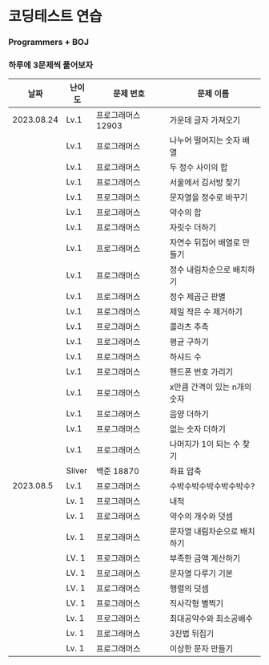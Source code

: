 # 코딩테스트 연습

### Programmers + BOJ

### 하루에 3문제씩 풀어보자

| 날짜 | 난이도 | 문제 번호 | 문제 이름 |
| -- | -- | -- | -- |
|2023.08.24 | Lv.1 | 프로그래머스 12903 | 가운데 글자 가져오기
| | Lv.1 | 프로그래머스 | 나누어 떨어지는 숫자 배열
| | Lv.1 | 프로그래머스 | 두 정수 사이의 합
| | Lv.1 | 프로그래머스 | 서울에서 김서방 찾기
| | Lv.1 | 프로그래머스 | 문자열을 정수로 바꾸기
| | Lv.1 | 프로그래머스 | 약수의 합
| | Lv.1 | 프로그래머스 | 자릿수 더하기
| | Lv.1 | 프로그래머스 | 자연수 뒤집어 배열로 만들기
| | Lv.1 | 프로그래머스 | 정수 내림차순으로 배치하기
| | Lv.1 | 프로그래머스 | 정수 제곱근 판별
| | Lv.1 | 프로그래머스 | 제일 작은 수 제거하기
| | Lv.1 | 프로그래머스 | 콜라츠 추측
| | Lv.1 | 프로그래머스 | 평균 구하기
| | Lv.1 | 프로그래머스 | 하샤드 수
| | Lv.1 | 프로그래머스 | 핸드폰 번호 가리기
| | Lv.1 | 프로그래머스 | x만큼 간격이 있는 n개의 숫자
| | Lv.1 | 프로그래머스 | 음양 더하기
| | Lv.1 | 프로그래머스 | 없는 숫자 더하기
| | Lv.1 | 프로그래머스 | 나머지가 1이 되는 수 찾기
| | Sliver | 백준 18870 | 좌표 압축
| 2023.08.5 | Lv.1 | 프로그래머스 | 수박수박수박수박수박수?
| | Lv. 1 | 프로그래머스 | 내적
| | Lv. 1 | 프로그래머스 | 약수의 개수와 덧셈
| | Lv. 1 | 프로그래머스 | 문자열 내림차순으로 배치하기
| | LV. 1 | 프로그래머스 | 부족한 금액 계산하기
| | LV. 1 | 프로그래머스 | 문자열 다루기 기본
| | LV. 1 | 프로그래머스 | 행렬의 덧셈
| | LV. 1 | 프로그래머스 | 직사각형 별찍기
| | Lv. 1 | 프로그래머스 | 최대공약수와 최소공배수
| | Lv. 1 | 프로그래머스 | 3진법 뒤집기
| | Lv. 1 | 프로그래머스 | 이상한 문자 만들기
